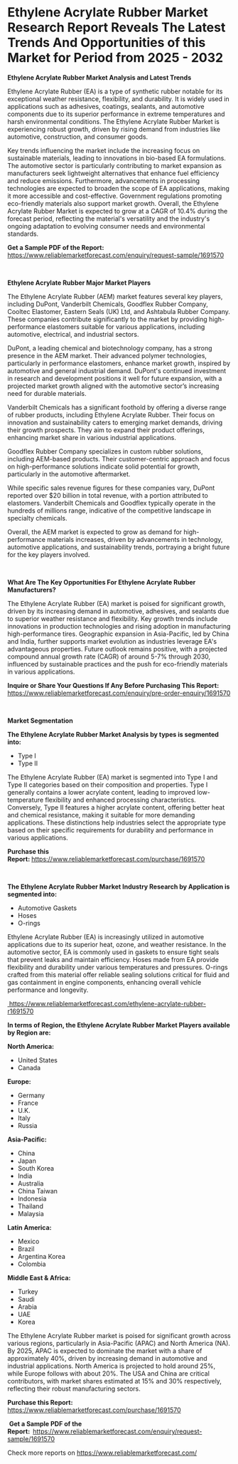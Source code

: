 <p><h1>Ethylene Acrylate Rubber Market Research Report Reveals The Latest Trends And Opportunities of this Market for Period from 2025 - 2032</h1></p><p><strong>Ethylene Acrylate Rubber Market Analysis and Latest Trends</strong></p>
<p><p>Ethylene Acrylate Rubber (EA) is a type of synthetic rubber notable for its exceptional weather resistance, flexibility, and durability. It is widely used in applications such as adhesives, coatings, sealants, and automotive components due to its superior performance in extreme temperatures and harsh environmental conditions. The Ethylene Acrylate Rubber Market is experiencing robust growth, driven by rising demand from industries like automotive, construction, and consumer goods. </p><p>Key trends influencing the market include the increasing focus on sustainable materials, leading to innovations in bio-based EA formulations. The automotive sector is particularly contributing to market expansion as manufacturers seek lightweight alternatives that enhance fuel efficiency and reduce emissions. Furthermore, advancements in processing technologies are expected to broaden the scope of EA applications, making it more accessible and cost-effective. Government regulations promoting eco-friendly materials also support market growth. Overall, the Ethylene Acrylate Rubber Market is expected to grow at a CAGR of 10.4% during the forecast period, reflecting the material's versatility and the industry's ongoing adaptation to evolving consumer needs and environmental standards.</p></p>
<p><strong>Get a Sample PDF of the Report:&nbsp;</strong> <a href="https://www.reliablemarketforecast.com/enquiry/request-sample/1691570?utm_campaign=3175&utm_medium=2&utm_source=Github&utm_content=ia&utm_term=27032025&utm_id=ethylene-acrylate-rubber">https://www.reliablemarketforecast.com/enquiry/request-sample/1691570</a></p>
<p>&nbsp;</p>
<p><strong>Ethylene Acrylate Rubber Major Market Players</strong></p>
<p><p>The Ethylene Acrylate Rubber (AEM) market features several key players, including DuPont, Vanderbilt Chemicals, Goodflex Rubber Company, Cooltec Elastomer, Eastern Seals (UK) Ltd, and Ashtabula Rubber Company. These companies contribute significantly to the market by providing high-performance elastomers suitable for various applications, including automotive, electrical, and industrial sectors.</p><p>DuPont, a leading chemical and biotechnology company, has a strong presence in the AEM market. Their advanced polymer technologies, particularly in performance elastomers, enhance market growth, inspired by automotive and general industrial demand. DuPont's continued investment in research and development positions it well for future expansion, with a projected market growth aligned with the automotive sector’s increasing need for durable materials.</p><p>Vanderbilt Chemicals has a significant foothold by offering a diverse range of rubber products, including Ethylene Acrylate Rubber. Their focus on innovation and sustainability caters to emerging market demands, driving their growth prospects. They aim to expand their product offerings, enhancing market share in various industrial applications.</p><p>Goodflex Rubber Company specializes in custom rubber solutions, including AEM-based products. Their customer-centric approach and focus on high-performance solutions indicate solid potential for growth, particularly in the automotive aftermarket.</p><p>While specific sales revenue figures for these companies vary, DuPont reported over $20 billion in total revenue, with a portion attributed to elastomers. Vanderbilt Chemicals and Goodflex typically operate in the hundreds of millions range, indicative of the competitive landscape in specialty chemicals.</p><p>Overall, the AEM market is expected to grow as demand for high-performance materials increases, driven by advancements in technology, automotive applications, and sustainability trends, portraying a bright future for the key players involved.</p></p>
<p>&nbsp;</p>
<p><strong>What Are The Key Opportunities For Ethylene Acrylate Rubber Manufacturers?</strong></p>
<p><p>The Ethylene Acrylate Rubber (EA) market is poised for significant growth, driven by its increasing demand in automotive, adhesives, and sealants due to superior weather resistance and flexibility. Key growth trends include innovations in production technologies and rising adoption in manufacturing high-performance tires. Geographic expansion in Asia-Pacific, led by China and India, further supports market evolution as industries leverage EA's advantageous properties. Future outlook remains positive, with a projected compound annual growth rate (CAGR) of around 5-7% through 2030, influenced by sustainable practices and the push for eco-friendly materials in various applications.</p></p>
<p><strong>Inquire or Share Your Questions If Any Before Purchasing This Report:</strong> <a href="https://www.reliablemarketforecast.com/enquiry/pre-order-enquiry/1691570?utm_campaign=3175&utm_medium=2&utm_source=Github&utm_content=ia&utm_term=27032025&utm_id=ethylene-acrylate-rubber">https://www.reliablemarketforecast.com/enquiry/pre-order-enquiry/1691570</a></p>
<p>&nbsp;</p>
<p><strong>Market Segmentation</strong></p>
<p><strong>The Ethylene Acrylate Rubber Market Analysis by types is segmented into:</strong></p>
<p><ul><li>Type I</li><li>Type II</li></ul></p>
<p><p>The Ethylene Acrylate Rubber (EA) market is segmented into Type I and Type II categories based on their composition and properties. Type I generally contains a lower acrylate content, leading to improved low-temperature flexibility and enhanced processing characteristics. Conversely, Type II features a higher acrylate content, offering better heat and chemical resistance, making it suitable for more demanding applications. These distinctions help industries select the appropriate type based on their specific requirements for durability and performance in various applications.</p></p>
<p><strong>Purchase this Report:&nbsp;</strong><a href="https://www.reliablemarketforecast.com/purchase/1691570?utm_campaign=3175&utm_medium=2&utm_source=Github&utm_content=ia&utm_term=27032025&utm_id=ethylene-acrylate-rubber">https://www.reliablemarketforecast.com/purchase/1691570</a></p>
<p>&nbsp;</p>
<p><strong>The Ethylene Acrylate Rubber Market Industry Research by Application is segmented into:</strong></p>
<p><ul><li>Automotive Gaskets</li><li>Hoses</li><li>O-rings</li></ul></p>
<p><p>Ethylene Acrylate Rubber (EA) is increasingly utilized in automotive applications due to its superior heat, ozone, and weather resistance. In the automotive sector, EA is commonly used in gaskets to ensure tight seals that prevent leaks and maintain efficiency. Hoses made from EA provide flexibility and durability under various temperatures and pressures. O-rings crafted from this material offer reliable sealing solutions critical for fluid and gas containment in engine components, enhancing overall vehicle performance and longevity.</p></p>
<p><a href="https://www.reliablemarketforecast.com/ethylene-acrylate-rubber-r1691570?utm_campaign=3175&utm_medium=2&utm_source=Github&utm_content=ia&utm_term=27032025&utm_id=ethylene-acrylate-rubber">&nbsp;https://www.reliablemarketforecast.com/ethylene-acrylate-rubber-r1691570</a></p>
<p><strong>In terms of Region, the Ethylene Acrylate Rubber Market Players available by Region are:</strong></p>
<p>
    <p> <strong> North America: </strong>
        <ul>
            <li>United States</li>
            <li>Canada</li>
        </ul>
        </p> 
    <p> <strong> Europe: </strong>
        <ul>
            <li>Germany</li>
            <li>France</li>
            <li>U.K.</li>
            <li>Italy</li>
            <li>Russia</li>
        </ul>
        </p> 
    <p> <strong> Asia-Pacific: </strong>
        <ul>
            <li>China</li>
            <li>Japan</li>
            <li>South Korea</li>
            <li>India</li>
            <li>Australia</li>
            <li>China Taiwan</li>
            <li>Indonesia</li>
            <li>Thailand</li>
            <li>Malaysia</li>
        </ul>
        </p> 
    <p> <strong> Latin America: </strong>
        <ul>
            <li>Mexico</li>
            <li>Brazil</li>
            <li>Argentina Korea</li>
            <li>Colombia</li>
        </ul>
        </p> 
    <p> <strong> Middle East & Africa: </strong>
        <ul>
            <li>Turkey</li>
            <li>Saudi</li>
            <li>Arabia</li>
            <li>UAE</li>
            <li>Korea</li>
        </ul>
    </p>
    </p>
<p><p>The Ethylene Acrylate Rubber market is poised for significant growth across various regions, particularly in Asia-Pacific (APAC) and North America (NA). By 2025, APAC is expected to dominate the market with a share of approximately 40%, driven by increasing demand in automotive and industrial applications. North America is projected to hold around 25%, while Europe follows with about 20%. The USA and China are critical contributors, with market shares estimated at 15% and 30% respectively, reflecting their robust manufacturing sectors.</p></p>
<p><strong>Purchase this Report: </strong><a href="https://www.reliablemarketforecast.com/purchase/1691570?utm_campaign=3175&utm_medium=2&utm_source=Github&utm_content=ia&utm_term=27032025&utm_id=ethylene-acrylate-rubber">https://www.reliablemarketforecast.com/purchase/1691570</a></p>
<p>&nbsp;<strong>Get a Sample PDF of the Report:&nbsp;&nbsp;</strong><a href="https://www.reliablemarketforecast.com/enquiry/request-sample/1691570?utm_campaign=3175&utm_medium=2&utm_source=Github&utm_content=ia&utm_term=27032025&utm_id=ethylene-acrylate-rubber">https://www.reliablemarketforecast.com/enquiry/request-sample/1691570</a></p>
<p><strong></strong></p>
<p>Check more reports on <a href="https://www.reliablemarketforecast.com/?utm_campaign=3175&utm_medium=2&utm_source=Github&utm_content=ia&utm_term=27032025&utm_id=ethylene-acrylate-rubber">https://www.reliablemarketforecast.com/</a></p>